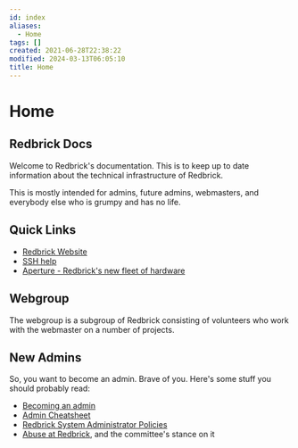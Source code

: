 ```yaml
---
id: index
aliases:
  - Home
tags: []
created: 2021-06-28T22:38:22
modified: 2024-03-13T06:05:10
title: Home
---
```


# Home

## Redbrick Docs

Welcome to Redbrick's documentation. This is to keep up to date information about the technical infrastructure of Redbrick.

This is mostly intended for admins, future admins, webmasters, and everybody else who is grumpy and has no life.

## Quick Links

- [Redbrick Website](https://redbrick.dcu.ie)
- [SSH help](https://docs.redbrick.dcu.ie/services/servers/#logging-in)
- [Aperture - Redbrick's new fleet of hardware](hardware/aperture/about.md)

## Webgroup

The webgroup is a subgroup of Redbrick consisting of volunteers who work with the webmaster on a number of projects.

## New Admins

So, you want to become an admin. Brave of you. Here's some stuff you should probably read:

- [Becoming an admin](procedures/new-admins.md)
- [Admin Cheatsheet](procedures/cheatsheet.md)
- [Redbrick System Administrator Policies](procedures/policies.md)
- [Abuse at Redbrick](https://fucking.readthedocs.io/en/latest/procedures/abuse), and the committee's stance on it
